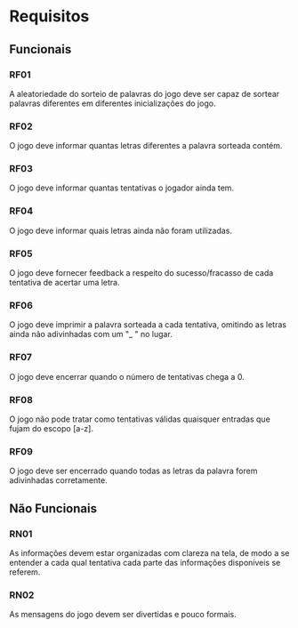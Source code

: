 # Requisitos

## Funcionais

### RF01

A aleatoriedade do sorteio de palavras do jogo deve ser capaz de sortear palavras diferentes em diferentes inicializações do jogo.

### RF02

O jogo deve informar quantas letras diferentes a palavra sorteada contém.

### RF03

O jogo deve informar quantas tentativas o jogador ainda tem.

### RF04

O jogo deve informar quais letras ainda não foram utilizadas.

### RF05

O jogo deve fornecer feedback a respeito do sucesso/fracasso de cada tentativa de acertar uma letra.

### RF06

O jogo deve imprimir a palavra sorteada a cada tentativa, omitindo as letras ainda não adivinhadas com um "_ " no lugar.

### RF07

O jogo deve encerrar quando o número de tentativas chega a 0.

### RF08

O jogo não pode tratar como tentativas válidas quaisquer entradas que fujam do escopo [a-z].

### RF09

O jogo deve ser encerrado quando todas as letras da palavra forem adivinhadas corretamente.

## Não Funcionais

### RN01

As informações devem estar organizadas com clareza na tela, de modo a se entender a cada qual tentativa cada parte das informações disponíveis se referem.

### RN02

As mensagens do jogo devem ser divertidas e pouco formais.